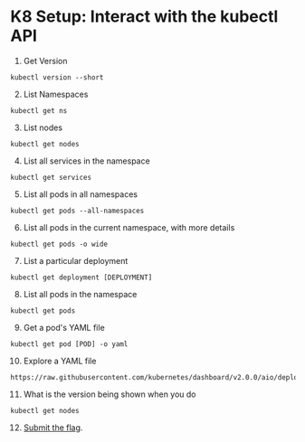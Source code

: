# K8 Setup: Interact with the kubectl API

1. Get Version

```
kubectl version --short
```
2. List Namespaces

```
kubectl get ns
```
3. List nodes
```
kubectl get nodes
```
4. List all services in the namespace
```
kubectl get services
```
5. List all pods in all namespaces
```
kubectl get pods --all-namespaces
```
6. List all pods in the current namespace, with more details
```
kubectl get pods -o wide
```
7. List a particular deployment
```
kubectl get deployment [DEPLOYMENT]
```
8. List all pods in the namespace
```
kubectl get pods
```
9. Get a pod's YAML file
```
kubectl get pod [POD] -o yaml
```
10. Explore a YAML file

```
https://raw.githubusercontent.com/kubernetes/dashboard/v2.0.0/aio/deploy/recommended.yaml
```
11. What is the version being shown when you do
```
kubectl get nodes
```
12.  [Submit the flag](https://devslop.ctfd.io/challenges#Challenge%208-2).
